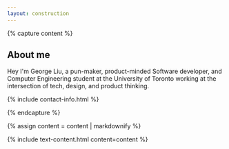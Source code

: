 ```yaml
---
layout: construction
---
```

{% capture content %}
## About me
Hey I'm George Liu, a pun-maker, product-minded Software developer, and Computer Engineering student at the University of Toronto working at the intersection of tech, design, and product thinking.

{% include contact-info.html %}

{% endcapture %}

{% assign content = content | markdownify %}

{% include text-content.html 
    content=content
%}
